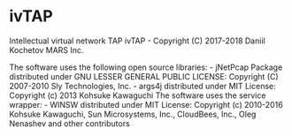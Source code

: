 # ivTAP
Intellectual virtual network TAP
ivTAP - Copyright (C) 2017-2018  Daniil Kochetov MARS Inc.

The software uses the following open source libraries:
    - jNetPcap Package distributed under GNU LESSER GENERAL PUBLIC LICENSE: Copyright (C) 2007-2010 Sly Technologies, Inc.
    - args4j distributed under MIT License: Copyright (c) 2013 Kohsuke Kawaguchi
The software uses the service wrapper: 
    - WINSW distributed under MIT License: Copyright (c) 2010-2016 Kohsuke Kawaguchi, Sun Microsystems, Inc., CloudBees, Inc., Oleg Nenashev and other contributors
